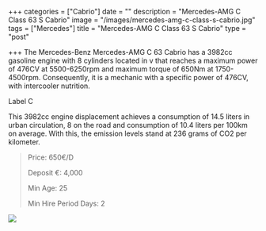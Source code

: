+++
categories = ["Cabrio"]
date = ""
description = "Mercedes-AMG C Class 63 S Cabrio"
image = "/images/mercedes-amg-c-class-s-cabrio.jpg"
tags = ["Mercedes"]
title = "Mercedes-AMG C Class 63 S Cabrio"
type = "post"

+++
The Mercedes-Benz Mercedes-AMG C 63 Cabrio has a 3982cc gasoline engine with 8 cylinders located in v that reaches a maximum power of 476CV at 5500-6250rpm and maximum torque of 650Nm at 1750-4500rpm. Consequently, it is a mechanic with a specific power of 476CV, with intercooler nutrition.

Label C

This 3982cc engine displacement achieves a consumption of 14.5 liters in urban circulation, 8 on the road and consumption of 10.4 liters per 100km on average. With this, the emission levels stand at 236 grams of CO2 per kilometer.

> Price: 650€/D
>
> Deposit €: 4,000
>
> Min Age: 25
>
> Min Hire Period Days: 2

[![](/images/boton.png)](https://supercarmarbella.com/contact/ "Book")